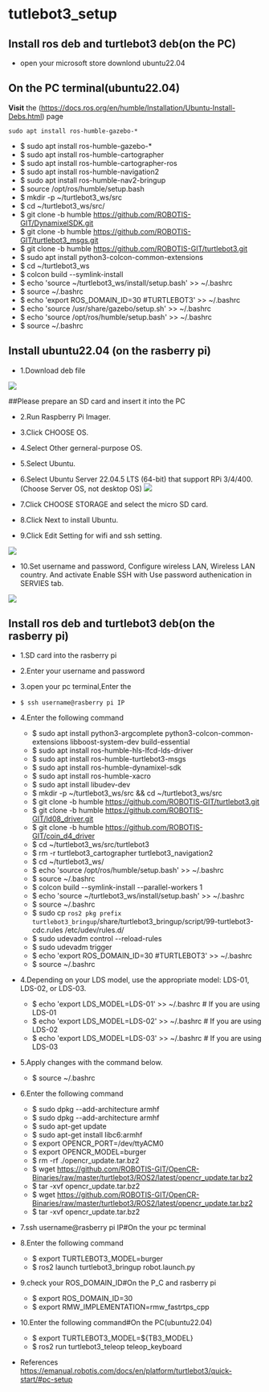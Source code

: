 # tutlebot3_setup
## Install ros deb and turtlebot3 deb(on the PC)
  * open your microsoft store downlond ubuntu22.04
## On the PC terminal(ubuntu22.04)
**Visit** the (https://docs.ros.org/en/humble/Installation/Ubuntu-Install-Debs.html) page  
```
sudo apt install ros-humble-gazebo-*
```
  * $ sudo apt install ros-humble-gazebo-*  
  * $ sudo apt install ros-humble-cartographer
  * $ sudo apt install ros-humble-cartographer-ros
  * $ sudo apt install ros-humble-navigation2
  * $ sudo apt install ros-humble-nav2-bringup
  * $ source /opt/ros/humble/setup.bash
  * $ mkdir -p ~/turtlebot3_ws/src
  * $ cd ~/turtlebot3_ws/src/
  * $ git clone -b humble https://github.com/ROBOTIS-GIT/DynamixelSDK.git
  * $ git clone -b humble https://github.com/ROBOTIS-GIT/turtlebot3_msgs.git
  * $ git clone -b humble https://github.com/ROBOTIS-GIT/turtlebot3.git
  * $ sudo apt install python3-colcon-common-extensions
  * $ cd ~/turtlebot3_ws
  * $ colcon build --symlink-install
  * $ echo 'source ~/turtlebot3_ws/install/setup.bash' >> ~/.bashrc
  * $ source ~/.bashrc
  * $ echo 'export ROS_DOMAIN_ID=30 #TURTLEBOT3' >> ~/.bashrc
  * $ echo 'source /usr/share/gazebo/setup.sh' >> ~/.bashrc
  * $ echo 'source /opt/ros/humble/setup.bash' >> ~/.bashrc
  * $ source ~/.bashrc
  ## Install ubuntu22.04 (on the rasberry pi)
  * 1.Download deb file
    
  ![](https://github.com/Kaito763/Report/releases/download/rasberry_pi/rasberry_pi1.png)
  
  ##Please prepare an SD card and insert it into the PC
  * 2.Run Raspberry Pi Imager.
  * 3.Click CHOOSE OS.
  * 4.Select Other gerneral-purpose OS.
  * 5.Select Ubuntu.
  * 6.Select Ubuntu Server 22.04.5 LTS (64-bit) that support RPi 3/4/400.
    (Choose Server OS, not desktop OS)
  ![](https://github.com/Kaito763/Report/releases/download/rasberry_pi/rasberry_pi2.png)
    
  * 7.Click CHOOSE STORAGE and select the micro SD card.
  * 8.Click Next to install Ubuntu.
  * 9.Click Edit Setting for wifi and ssh setting.

  ![](https://github.com/Kaito763/Report/releases/download/rasberry_pi/rasberry_pi3.png)
  
  * 10.Set username and password, Configure wireless LAN, Wireless LAN country. And activate Enable SSH with Use password authenication in SERVIES tab.

  ![](https://github.com/Kaito763/Report/releases/download/rasberry_pi/rasberry_pi4.png)

## Install ros deb and turtlebot3 deb(on the rasberry pi)
* 1.SD card  into the rasberry pi 
* 2.Enter your username and password
* 3.open your pc terminal,Enter the
*     $ ssh username@rasberry pi IP 
* 4.Enter the following command 
   
   * $ sudo apt install python3-argcomplete python3-colcon-common-extensions libboost-system-dev build-essential
   * $ sudo apt install ros-humble-hls-lfcd-lds-driver
   * $ sudo apt install ros-humble-turtlebot3-msgs
   * $ sudo apt install ros-humble-dynamixel-sdk
   * $ sudo apt install ros-humble-xacro
   * $ sudo apt install libudev-dev
   * $ mkdir -p ~/turtlebot3_ws/src && cd ~/turtlebot3_ws/src
   * $ git clone -b humble https://github.com/ROBOTIS-GIT/turtlebot3.git
   * $ git clone -b humble https://github.com/ROBOTIS-GIT/ld08_driver.git
   * $ git clone -b humble https://github.com/ROBOTIS-GIT/coin_d4_driver
   * $ cd ~/turtlebot3_ws/src/turtlebot3
   * $ rm -r turtlebot3_cartographer turtlebot3_navigation2
   * $ cd ~/turtlebot3_ws/
   * $ echo 'source /opt/ros/humble/setup.bash' >> ~/.bashrc
   * $ source ~/.bashrc
   * $ colcon build --symlink-install --parallel-workers 1
   * $ echo 'source ~/turtlebot3_ws/install/setup.bash' >> ~/.bashrc
   * $ source ~/.bashrc
   * $ sudo cp `ros2 pkg prefix turtlebot3_bringup`/share/turtlebot3_bringup/script/99-turtlebot3-cdc.rules /etc/udev/rules.d/
   * $ sudo udevadm control --reload-rules
   * $ sudo udevadm trigger
   * $ echo 'export ROS_DOMAIN_ID=30 #TURTLEBOT3' >> ~/.bashrc
   * $ source ~/.bashrc
* 4.Depending on your LDS model, use the appropriate model: LDS-01, LDS-02, or LDS-03.
  
   * $ echo 'export LDS_MODEL=LDS-01' >> ~/.bashrc # If you are using LDS-01
   * $ echo 'export LDS_MODEL=LDS-02' >> ~/.bashrc # If you are using LDS-02
   * $ echo 'export LDS_MODEL=LDS-03' >> ~/.bashrc # If you are using LDS-03
* 5.Apply changes with the command below.
  
   * $ source ~/.bashrc
     
* 6.Enter the following command

   * $ sudo dpkg --add-architecture armhf  
   * $ sudo dpkg --add-architecture armhf  
   * $ sudo apt-get update  
   * $ sudo apt-get install libc6:armhf
   * $ export OPENCR_PORT=/dev/ttyACM0  
   * $ export OPENCR_MODEL=burger
   * $ rm -rf ./opencr_update.tar.bz2
   * $ wget https://github.com/ROBOTIS-GIT/OpenCR-Binaries/raw/master/turtlebot3/ROS2/latest/opencr_update.tar.bz2   
   * $ tar -xvf opencr_update.tar.bz2
   * $ wget https://github.com/ROBOTIS-GIT/OpenCR-Binaries/raw/master/turtlebot3/ROS2/latest/opencr_update.tar.bz2   
   * $ tar -xvf opencr_update.tar.bz2
     
* 7.ssh username@rasberry pi IP#On the your pc terminal
* 8.Enter the following command
   * $ export TURTLEBOT3_MODEL=burger
   * $ ros2 launch turtlebot3_bringup robot.launch.py
* 9.check your ROS_DOMAIN_ID#On the P_C and rasberry pi
  
  * $ export ROS_DOMAIN_ID=30 
  * $ export RMW_IMPLEMENTATION=rmw_fastrtps_cpp
* 10.Enter the following command#On the PC(ubuntu22.04)
  * $ export TURTLEBOT3_MODEL=${TB3_MODEL}
  * $ ros2 run turtlebot3_teleop teleop_keyboard
* References
   https://emanual.robotis.com/docs/en/platform/turtlebot3/quick-start/#pc-setup
  




  



















